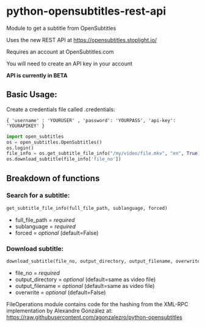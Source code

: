 # python-opensubtitles-rest-api
Module to get a subtitle from OpenSubtitles

Uses the new REST API at https://opensubtitles.stoplight.io/

Requires an account at OpenSubtitles.com 

You will need to create an API key in your account

**API is currently in BETA**

## Basic Usage:

Create a credentials file called .credentials:

    { 'username' : 'YOURUSER' , 'password': 'YOURPASS', 'api-key': 'YOURAPIKEY' }


```python
import open_subtitles
os = open_subtitles.OpenSubtitles()
os.login()
file_info = os.get_subtitle_file_info("/my/video/file.mkv", "en", True)
os.download_subtitle(file_info['file_no'])
```

## Breakdown of functions

### Search for a subtitle:
```python
get_subtitle_file_info(full_file_path, sublanguage, forced)
```
* full_file_path = *required*
* sublanguage = *required*
* forced = *optional* (default=False)

### Download subtitle:
```python
download_subtitle(file_no, output_directory, output_filename, overwrite)
```
* file_no = *required*
* output_directory = *optional* (default=same as video file)
* output_filename = *optional* (default=same as video file)
* overwrite = *optional* (default=False)
    
FileOperations module contains code for the hashing from the XML-RPC implementation by Alexandre González at:
https://raw.githubusercontent.com/agonzalezro/python-opensubtitles